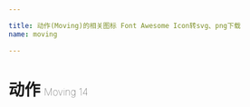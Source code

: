 ```yaml
---

title: 动作(Moving)的相关图标 Font Awesome Icon转svg、png下载
name: moving

---
```


# 动作  <small style="font-size: 60%;font-weight: 100">Moving <span class="badge-secondary badge">14</span> </small>

<search tag="moving" :max="0"/>


